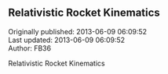 ## Relativistic Rocket Kinematics  
Originally published: 2013-06-09 06:09:52  
Last updated: 2013-06-09 06:09:52  
Author: FB36   
  
Relativistic Rocket Kinematics
